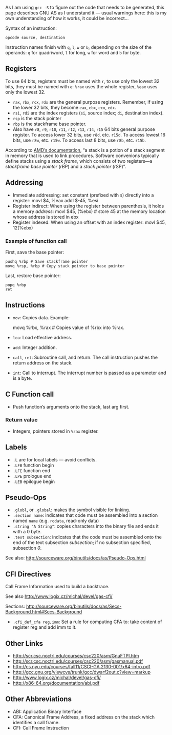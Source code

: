 As I am using `gcc -S` to figure out the code that needs to be
generated, this page describes GNU AS as I understand it — usual
warnings here: this is my own understanding of how it works, it could
be incorrect...



Syntax of an instruction:

    opcode source, destination
    
Instruction names finish with `q`, `l`, `w` or `b`, depending on the
size of the operands: `q` for quadriword, `l` for long, `w` for word
and `b` for byte.

## Registers

To use 64 bits, registers must be named with `r`, to use only the
lowest 32 bits, they must be named with `e`: `%rax` uses the whole
register, `%eax` uses only the lowest 32.

* `rax`, `rbx`, `rcx`, `rdx` are the general purpose registers.
  Remember, if using the lower 32 bits, they become `eax`, `ebx`,
  `ecx`, `edx`.
* `rsi`, `rdi` are the index registers (`si`, source index; `di`, destination index).
* `rsp` is the stack pointer
* `rbp` is the stackframe base pointer.
* Also have `r8`, `r9`, `r10`, `r11`, `r12`, `r13`, `r14`, `r15` 64 bits general purpose register.  To access lower 32 bits, use `r8d`, etc. `r15d`.  To access lowest 16 bits, use `r8w`, etc. `r15w`. To access last 8 bits, use `r8b`, etc. `r15b`.

According to [AMD’s documentation](http://support.amd.com/us/Processor_TechDocs/24592_APM_v1.pdf), “a stack is a potion of a stack segment in memory that is used to link procedures. Software convenions typically define stacks using a _stack frame_, which consists of two registers—a _stackframe base pointer_ (rBP) and a _stack pointer_ (rSP)”.

## Addressing

* Immediate addressing: set constant (prefixed with `$`) directly into a register:
    movl $4, %eax
    addl $-45, %esi
* Register indirect: When using the register between parenthesis, it holds a memory _address_:
    movl $45, (%ebx) # store 45 at the memory location whose address is stored in ebx
* Register indexed: When using an offset with an index register:
    movl $45, 12(%ebx)

### Example of function call

First, save the base pointer:

    pushq %rbp # Save stackframe pointer
    movq %rsp, %rbp # Copy stack pointer to base pointer

Last, restore base pointer:

    popq %rbp
    ret


## Instructions

* `mov`: Copies data. Example:

    movq %rbx, %rax # Copies value of %rbx into %rax.

* `lea`: Load effective address.
* `add`: Integer addition.

* `call`, `ret`: Subroutine call, and return. The call instruction pushes the return address on the stack.

* `int`: Call to interrupt.  The interrupt number is passed as a parameter and is a byte.

## C Function call

* Push function’s arguments onto the stack, last arg first.

### Return value

* Integers, pointers stored in `%rax` register.

## Labels

* `.L` are for local labels — avoid conflicts.
* `.LFB` function begin
* `.LFE` function end
* `.LPE` prologue end
* `.LEB` epilogue begin

## Pseudo-Ops

* `.globl`, or `.global`: makes the symbol visible for linking.
* `.section name`: indicates that code must be assembled into a section named `name` (e.g. `rodata`, read-only data)
* `.string "A String"`: copies characters into the binary file and ends it with a 0 byte.
* `.text subsection`: indicates that the code must be assembled onto the end of the text subsection _subsection_; if no subsection specified, subsection _0_.

See also: http://sourceware.org/binutils/docs/as/Pseudo-Ops.html

## CFI Directives 

Call Frame Information used to build a backtrace.



See also http://www.logix.cz/michal/devel/gas-cfi/


Sections: http://sourceware.org/binutils/docs/as/Secs-Background.html#Secs-Background

* `.cfi_def_cfa reg,imm`: Set a rule for computing CFA to: take content of register reg and add imm to it.

## Other Links

* http://scr.csc.noctrl.edu/courses/csc220/asm/GnuFTPl.htm
* http://scr.csc.noctrl.edu/courses/csc220/asm/gasmanual.pdf
* http://cs.nyu.edu/courses/fall11/CSCI-GA.2130-001/x64-intro.pdf
* http://gcc.gnu.org/viewcvs/trunk/gcc/dwarf2out.c?view=markup
* http://www.logix.cz/michal/devel/gas-cfi/
* http://x86-64.org/documentation/abi.pdf

## Other Abbreviations

* ABI: Application Binary Interface
* CFA: Canonical Frame Address, a fixed address on the stack which identifies a call frame.
* CFI: Call Frame Instruction

